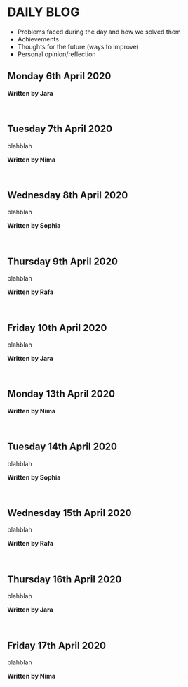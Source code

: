 # DAILY BLOG

- Problems faced during the day and how we solved them
- Achievements
- Thoughts for the future (ways to improve)
- Personal opinion/reflection

## Monday 6th April 2020


**Written by Jara**

<br>

## Tuesday 7th April 2020

blahblah

**Written by Nima**

<br>

## Wednesday 8th April 2020

blahblah

**Written by Sophia**

<br>

## Thursday 9th April 2020

blahblah

**Written by Rafa**

<br>

## Friday 10th April 2020

blahblah

**Written by Jara**

<br>

## Monday 13th April 2020


**Written by Nima**

<br>

## Tuesday 14th April 2020

blahblah

**Written by Sophia**

<br>

## Wednesday 15th April 2020

blahblah

**Written by Rafa**

<br>

## Thursday 16th April 2020

blahblah

**Written by Jara**

<br>

## Friday 17th April 2020

blahblah

**Written by Nima**
